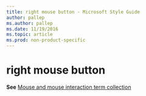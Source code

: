 ```yaml
---
title: right mouse button - Microsoft Style Guide
author: pallep
ms.author: pallep
ms.date: 11/19/2016
ms.topic: article
ms.prod: non-product-specific
---
```


# right mouse button

**See** [Mouse and mouse interaction term collection](/style-guide/a-z-word-list-term-collections/term-collections/mouse-mouse-interaction-terms)
